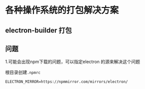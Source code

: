 # 各种操作系统的打包解决方案

## electron-builder 打包

## 问题

1.可能会出现npm下载的问题，可以指定electron 的源来解决这个问题

根目录创建`.npmrc`

```npmrc
ELECTRON_MIRROR=https://npmmirror.com/mirrors/electron/
```

